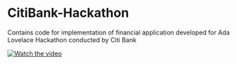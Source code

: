 # CitiBank-Hackathon
Contains code for implementation of financial application developed for Ada Lovelace Hackathon conducted by Citi Bank

[![Watch the video](https://drive.google.com/uc?id=14aS1tchu5qV17BkNudcNLdHpoQCwQ0FO)](https://www.canva.com/design/DAGS5sWWCY8/MlLKvJ0cTNV-RBUhXzOSoQ/watch)
